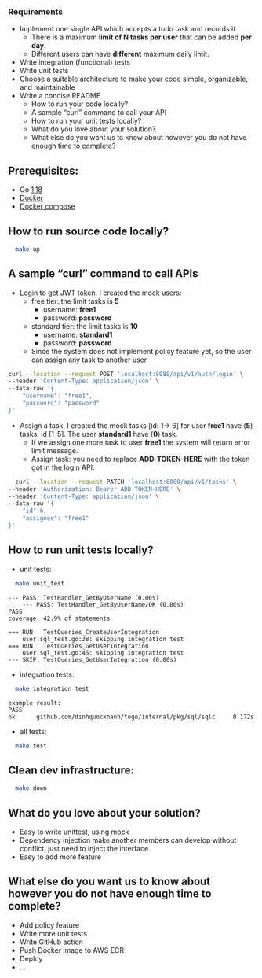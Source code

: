 ### Requirements

- Implement one single API which accepts a todo task and records it
  - There is a maximum **limit of N tasks per user** that can be added **per day**.
  - Different users can have **different** maximum daily limit.
- Write integration (functional) tests
- Write unit tests
- Choose a suitable architecture to make your code simple, organizable, and maintainable
- Write a concise README
  - How to run your code locally?
  - A sample “curl” command to call your API
  - How to run your unit tests locally?
  - What do you love about your solution?
  - What else do you want us to know about however you do not have enough time to complete?

## Prerequisites:

- Go [1.18](https://go.dev/dl/)
- [Docker](https://docs.docker.com/engine/install/)
- [Docker compose](https://docs.docker.com/compose/install/)

## How to run source code locally?

```bash
  make up
```

## A sample “curl” command to call APIs

- Login to get JWT token. I created the mock users:
  - free tier: the limit tasks is **5**
    - username: **free1**
    - password: **password**
  - standard tier: the limit tasks is **10**
    - username: **standard1**
    - password: **password**
  - Since the system does not implement policy feature yet, so the user can assign any task to another user
```bash
curl --location --request POST 'localhost:8080/api/v1/auth/login' \
--header 'Content-Type: application/json' \
--data-raw '{
    "username": "free1",
    "password": "password"
}'
```

- Assign a task. I created the mock tasks [id: 1-> 6] for user **free1** have (**5**) tasks, id [1-5].
  The user **standard1** have (**0**) task.
  - If we assign one more task to user **free1** the system will return error limit message.
  - Assign task: you need to replace **ADD-TOKEN-HERE** with the token got in the login API.
```bash
  curl --location --request PATCH 'localhost:8080/api/v1/tasks' \
--header 'Authorization: Bearer ADD-TOKEN-HERE' \
--header 'Content-Type: application/json' \
--data-raw '{
    "id":6,
    "assignee": "free1"
}'
```

## How to run unit tests locally?

- unit tests:

```bash
  make unit_test
```
```text
--- PASS: TestHandler_GetByUserName (0.00s)       
    --- PASS: TestHandler_GetByUserName/OK (0.00s)
PASS
coverage: 42.9% of statements

=== RUN   TestQueries_CreateUserIntegration
    user.sql_test.go:38: skipping integration test
=== RUN   TestQueries_GetUserIntegration
    user.sql_test.go:45: skipping integration test
--- SKIP: TestQueries_GetUserIntegration (0.00s)

```

- integration tests:

```bash
  make integration_test
```
```text
example result:
PASS
ok      github.com/dinhquockhanh/togo/internal/pkg/sql/sqlc     0.172s

```

- all tests:

```bash
  make test
```
## Clean dev infrastructure:

```bash
  make down
```

## What do you love about your solution?

- Easy to write unittest, using mock
- Dependency injection make another members can develop without conflict, just need to inject the interface
- Easy to add more feature

## What else do you want us to know about however you do not have enough time to complete?

- Add policy feature
- Write more unit tests
- Write GitHub action
- Push Docker image to AWS ECR
- Deploy
- ...
